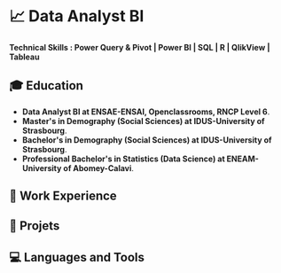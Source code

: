 # 📈 Data Analyst BI

#### Technical Skills : Power Query & Pivot | Power BI | SQL | R | QlikView | Tableau 

## 🎓 Education
- **Data Analyst BI at ENSAE-ENSAI, Openclassrooms, RNCP Level 6**.  
- **Master's in Demography (Social Sciences) at IDUS-University of Strasbourg**.  
- **Bachelor's in Demography (Social Sciences) at IDUS-University of Strasbourg**.  
- **Professional Bachelor's in Statistics (Data Science) at ENEAM-University of Abomey-Calavi**.  

## 💼 Work Experience

## 🚀 Projets 

## 💻 Languages and Tools

